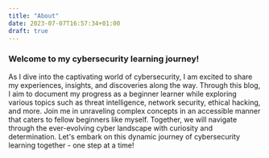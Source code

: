 ```yaml
---
title: "About"
date: 2023-07-07T16:57:34+01:00
draft: true
---
```


### Welcome to my cybersecurity learning journey! 

As I dive into the captivating world of cybersecurity, I am excited to share my experiences, insights, and discoveries along the way. Through this blog, I aim to document my progress as a beginner learner while exploring various topics such as threat intelligence, network security, ethical hacking, and more. Join me in unraveling complex concepts in an accessible manner that caters to fellow beginners like myself. Together, we will navigate through the ever-evolving cyber landscape with curiosity and determination. Let's embark on this dynamic journey of cybersecurity learning together - one step at a time!
